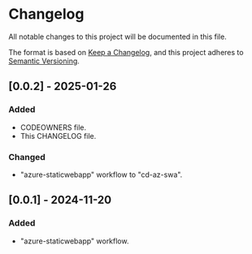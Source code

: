 # Changelog

All notable changes to this project will be documented in this file.

The format is based on [Keep a Changelog](https://keepachangelog.com/en/1.1.0/),
and this project adheres to [Semantic Versioning](https://semver.org/spec/v2.0.0.html).

## [0.0.2] - 2025-01-26

### Added

- CODEOWNERS file.
- This CHANGELOG file.

### Changed

- "azure-staticwebapp" workflow to "cd-az-swa".

## [0.0.1] - 2024-11-20

### Added

- "azure-staticwebapp" workflow.
